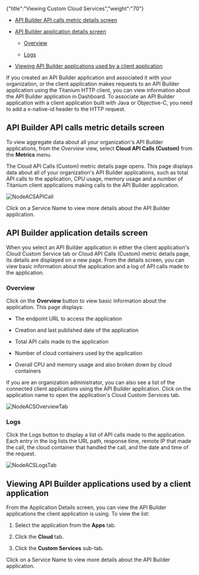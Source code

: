 {"title":"Viewing Custom Cloud Services","weight":"70"}

* [API Builder API calls metric details screen](#api-builder-api-calls-metric-details-screen)

* [API Builder application details screen](#api-builder-application-details-screen)

    * [Overview](#overview)

    * [Logs](#logs)

* [Viewing API Builder applications used by a client application](#viewing-api-builder-applications-used-by-a-client-application)

If you created an API Builder application and associated it with your organization, or the client application makes requests to an API Builder application using the Titanium HTTP client, you can view information about the API Builder application in Dashboard. To associate an API Builder application with a client application built with Java or Objective-C, you need to add a x-native-id header to the HTTP request.

## API Builder API calls metric details screen

To view aggregate data about all your organization's API Builder applications, from the _Overview_ view, select **Cloud API Calls (Custom)** from the **Metrics** menu.

The Cloud API Calls (Custom) metric details page opens. This page displays data about all of your organization's API Builder applications, such as total API calls to the application, CPU usage, memory usage and a number of Titanium client applications making calls to the API Builder application.

![NodeACSAPICall](/Images/appc/download/attachments/43298788/NodeACSAPICall.png)

Click on a Service Name to view more details about the API Builder application.

## API Builder application details screen

When you select an API Builder application in either the client application's Cloud Custom Service tab or Cloud API Calls (Custom) metric details page, its details are displayed on a new page. From the details screen, you can view basic information about the application and a log of API calls made to the application.

### Overview

Click on the **Overview** button to view basic information about the application. This page displays:

* The endpoint URL to access the application

* Creation and last published date of the application

* Total API calls made to the application

* Number of cloud containers used by the application

* Overall CPU and memory usage and also broken down by cloud containers

If you are an organization administrator, you can also see a list of the connected client applications using the API Builder application. Click on the application name to open the application's Cloud Custom Services tab.

![NodeACSOverviewTab](/Images/appc/download/attachments/43298788/NodeACSOverviewTab.png)

### Logs

Click the Logs button to display a list of API calls made to the application. Each entry in the log lists the URL path, response time, remote IP that made the call, the cloud container that handled the call, and the date and time of the request.

![NodeACSLogsTab](/Images/appc/download/attachments/43298788/NodeACSLogsTab.png)

## Viewing API Builder applications used by a client application

From the Application Details screen, you can view the API Builder applications the client application is using. To view the list:

1. Select the application from the **Apps** tab.

2. Click the **Cloud** tab.

3. Click the **Custom Services** sub-tab.

Click on a Service Name to view more details about the API Builder application.
